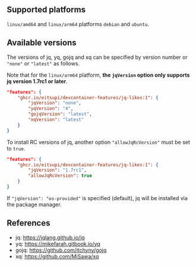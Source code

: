 <!-- markdownlint-disable MD041 -->

## Supported platforms

`linux/amd64` and `linux/arm64` platforms `debian` and `ubuntu`.

## Available versions

The versions of jq, yq, gojq and xq can be specified by version number or `"none"` or `"latest"` as follows.

Note that for the `linux/arm64` platform, **the `jqVersion` option only supports jq version 1.7rc1 or later**.

```json
"features": {
    "ghcr.io/eitsupi/devcontainer-features/jq-likes:1": {
        "jqVersion": "none",
        "yqVersion": "4",
        "gojqVersion": "latest",
        "xqVersion": "latest"
    }
}
```

To install RC versions of jq, another option `"allowJqRcVersion"` must be set to `true`.

```json
"features": {
    "ghcr.io/eitsupi/devcontainer-features/jq-likes:1": {
        "jqVersion": "1.7rc1",
        "allowJqRcVersion": true
    }
}
```

If `"jqVersion": "os-provided"` is specified (default), jq will be installed via the package manager.

## References

- jq: <https://jqlang.github.io/jq>
- yq: <https://mikefarah.gitbook.io/yq>
- gojq: <https://github.com/itchyny/gojq>
- xq: <https://github.com/MiSawa/xq>
